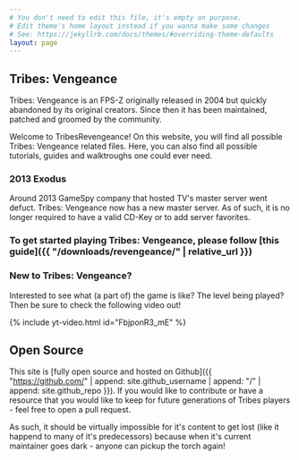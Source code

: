```yaml
---
# You don't need to edit this file, it's empty on purpose.
# Edit theme's home layout instead if you wanna make some changes
# See: https://jekyllrb.com/docs/themes/#overriding-theme-defaults
layout: page
---
```


## Tribes: Vengeance

Tribes: Vengeance is an FPS-Z originally released in 2004 but quickly abandoned by its original creators. Since then it has been maintained, patched and groomed by the community.

Welcome to TribesRevengeance! On this website, you will find all possible Tribes: Vengeance related files. Here, you can also find all possible tutorials, guides and walktroughs one could ever need.

### 2013 Exodus

Around 2013 GameSpy company that hosted TV's master server went defuct. Tribes: Vengeance now has a new master server. As of such, it is no longer required to have a valid CD-Key or to add server favorites. 

### **To get started playing Tribes: Vengeance, please follow [this guide]({{ "/downloads/revengeance/" | relative_url }})**

### New to Tribes: Vengeance?

Interested to see what (a part of) the game is like? The level being played? Then be sure to check the following video out!

{% include yt-video.html id="FbjponR3_mE" %}

## Open Source

This site is [fully open source and hosted on Github]({{ "https://github.com/" | append: site.github_username | append: "/" | append: site.github_repo }}). If you would like to contribute or have a resource that you would like to keep for future generations of Tribes players - feel free to open a pull request.

As such, it should be virtually impossible for it's content to get lost (like it happend to many of it's predecessors) because when it's current maintainer goes dark - anyone can pickup the torch again!

